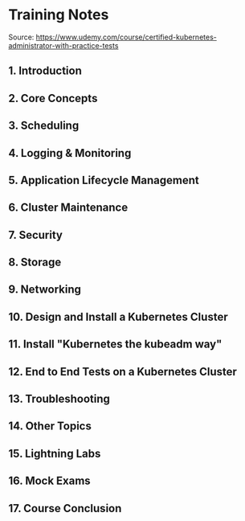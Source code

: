 # Training Notes
Source: https://www.udemy.com/course/certified-kubernetes-administrator-with-practice-tests

## 1. Introduction
## 2. Core Concepts
## 3. Scheduling
## 4. Logging & Monitoring
## 5. Application Lifecycle Management
## 6. Cluster Maintenance
## 7. Security
## 8. Storage
## 9. Networking
## 10. Design and Install a Kubernetes Cluster
## 11. Install "Kubernetes the kubeadm way"
## 12. End to End Tests on a Kubernetes Cluster
## 13. Troubleshooting
## 14. Other Topics
## 15. Lightning Labs
## 16. Mock Exams
## 17. Course Conclusion